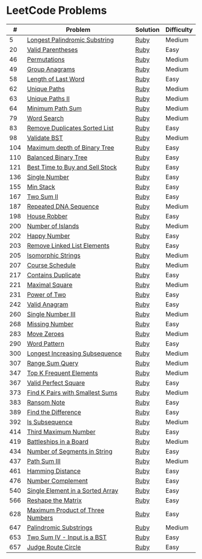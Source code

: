 # LeetCode Problems

| #   | Problem                                 | Solution     | Difficulty |
| --- | --------------------------------------- | ------------ | ---------- |
| 5   | [Longest Palindromic Substring][q5]     | [Ruby][s5]   | Medium     |
| 20  | [Valid Parentheses][q20]                | [Ruby][s20]  | Easy       |
| 46  | [Permutations][q46]                     | [Ruby][s46]  | Medium     |
| 49  | [Group Anagrams][q49]                   | [Ruby][s49]  | Medium     |
| 58  | [Length of Last Word][q58]              | [Ruby][s58]  | Easy       |
| 62  | [Unique Paths][q62]                     | [Ruby][s62]  | Medium     |
| 63  | [Unique Paths II][q63]                  | [Ruby][s63]  | Medium     |
| 64  | [Minimum Path Sum][q64]                 | [Ruby][s64]  | Medium     |
| 79  | [Word Search][q79]                      | [Ruby][s79]  | Medium     |
| 83  | [Remove Duplicates Sorted List][q83]    | [Ruby][s83]  | Easy       |
| 98  | [Validate BST][q98]                     | [Ruby][s98]  | Medium     |
| 104 | [Maximum depth of Binary Tree][q104]    | [Ruby][s104] | Easy       |
| 110 | [Balanced Binary Tree][q110]            | [Ruby][s110] | Easy       |
| 121 | [Best Time to Buy and Sell Stock][q121] | [Ruby][s121] | Easy       |
| 136 | [Single Number][q136]                   | [Ruby][s136] | Easy       |
| 155 | [Min Stack][q155]                       | [Ruby][s155] | Easy       |
| 167 | [Two Sum II][q167]                      | [Ruby][s167] | Easy       |
| 187 | [Repeated DNA Sequence][q187]           | [Ruby][s187] | Medium     |
| 198 | [House Robber][q198]                    | [Ruby][s198] | Easy       |
| 200 | [Number of Islands][q200]               | [Ruby][s200] | Medium     |
| 202 | [Happy Number][q202]                    | [Ruby][s202] | Easy       |
| 203 | [Remove Linked List Elements][q203]     | [Ruby][s203] | Easy       |
| 205 | [Isomorphic Strings][q205]              | [Ruby][s205] | Medium     |
| 207 | [Course Schedule][q207]                 | [Ruby][s207] | Medium     |
| 217 | [Contains Duplicate][q217]              | [Ruby][s217] | Easy       |
| 221 | [Maximal Square][q221]                  | [Ruby][s221] | Medium     |
| 231 | [Power of Two][q231]                    | [Ruby][s231] | Easy       |
| 242 | [Valid Anagram][q242]                   | [Ruby][s242] | Easy       |
| 260 | [Single Number III][q260]               | [Ruby][s260] | Medium     |
| 268 | [Missing Number][q268]                  | [Ruby][s268] | Easy       |
| 283 | [Move Zeroes][q283]                     | [Ruby][s283] | Medium     |
| 290 | [Word Pattern][q290]                    | [Ruby][s290] | Easy       |
| 300 | [Longest Increasing Subsequence][q300]  | [Ruby][s300] | Medium     |
| 307 | [Range Sum Query][q307]                 | [Ruby][s307] | Medium     |
| 347 | [Top K Frequent Elements][q347]         | [Ruby][s347] | Medium     |
| 367 | [Valid Perfect Square][q367]            | [Ruby][s367] | Easy       |
| 373 | [Find K Pairs with Smallest Sums][q373] | [Ruby][s373] | Medium     |
| 383 | [Ransom Note][q383]                     | [Ruby][s383] | Easy       |
| 389 | [Find the Difference][q389]             | [Ruby][s389] | Easy       |
| 392 | [Is Subsequence][q392]                  | [Ruby][s392] | Medium     |
| 414 | [Third Maximum Number][q414]            | [Ruby][s414] | Easy       |
| 419 | [Battleships in a Board][q419]          | [Ruby][s419] | Medium     |
| 434 | [Number of Segments in String][q434]    | [Ruby][s434] | Easy       |
| 437 | [Path Sum III][q437]                    | [Ruby][s437] | Medium     |
| 461 | [Hamming Distance][q461]                | [Ruby][s461] | Easy       |
| 476 | [Number Complement][q476]               | [Ruby][s476] | Easy       |
| 540 | [Single Element in a Sorted Array][q540]| [Ruby][s540] | Easy       |
| 566 | [Reshape the Matrix][q566]              | [Ruby][s566] | Easy       |
| 628 | [Maximum Product of Three Numbers][q628]| [Ruby][s628] | Easy       |
| 647 | [Palindromic Substrings][q647]          | [Ruby][s647] | Medium     |
| 653 | [Two Sum IV - Input is a BST][q653]     | [Ruby][s653] | Easy       |
| 657 | [Judge Route Circle][q657]              | [Ruby][s657] | Easy       |

[q5]:https://leetcode.com/problems/longest-palindromic-substring/description/
[q20]:https://leetcode.com/problems/valid-parentheses/description/
[q46]:https://leetcode.com/problems/permutations/description/
[q49]:https://leetcode.com/problems/group-anagrams/description/
[q58]:https://leetcode.com/problems/length-of-last-word/description/
[q62]:https://leetcode.com/problems/unique-paths/description/
[q63]:https://leetcode.com/problems/unique-paths-ii/description/
[q64]:https://leetcode.com/problems/minimum-path-sum/description/
[q79]:https://leetcode.com/problems/word-search/description/
[q83]:https://leetcode.com/problems/remove-duplicates-from-sorted-list/description/
[q98]:https://leetcode.com/problems/validate-binary-search-tree/description/
[q104]:https://leetcode.com/problems/maximum-depth-of-binary-tree/description/
[q110]:https://leetcode.com/problems/balanced-binary-tree/description/
[q121]:https://leetcode.com/problems/best-time-to-buy-and-sell-stock/description/
[q136]:https://leetcode.com/problems/single-number/description/
[q155]:https://leetcode.com/problems/min-stack/description/
[q167]:https://leetcode.com/problems/two-sum-ii-input-array-is-sorted/description/
[q187]:https://leetcode.com/problems/repeated-dna-sequences/description/
[q198]:https://leetcode.com/problems/house-robber/description/
[q200]:https://leetcode.com/problems/number-of-islands/description/
[q202]:https://leetcode.com/problems/happy-number/description/
[q203]:https://leetcode.com/problems/remove-linked-list-elements/discuss/
[q205]:https://leetcode.com/problems/isomorphic-strings/description/
[q207]:https://leetcode.com/problems/course-schedule/description/
[q217]:https://leetcode.com/problems/contains-duplicate/description/
[q221]:https://leetcode.com/problems/maximal-square/description/
[q231]:https://leetcode.com/problems/power-of-two/description/
[q242]:https://leetcode.com/problems/valid-anagram/description/
[q260]:https://leetcode.com/problems/single-number-iii/description/
[q268]:https://leetcode.com/problems/missing-number/description/
[q283]:https://leetcode.com/problems/move-zeroes/description/
[q290]:https://leetcode.com/problems/word-pattern/description/
[q300]:https://leetcode.com/problems/longest-increasing-subsequence/description/
[q307]:https://leetcode.com/problems/range-sum-query-mutable/description/
[q347]:https://leetcode.com/problems/top-k-frequent-elements/description/
[q367]:https://leetcode.com/problems/valid-perfect-square/description/
[q373]:https://leetcode.com/problems/find-k-pairs-with-smallest-sums/description/
[q383]:https://leetcode.com/problems/ransom-note/description/
[q389]:https://leetcode.com/problems/find-the-difference/description/
[q392]:https://leetcode.com/problems/is-subsequence/description/
[q414]:https://leetcode.com/problems/third-maximum-number/description/
[q419]:https://leetcode.com/problems/battleships-in-a-board/description/
[q434]:https://leetcode.com/problems/number-of-segments-in-a-string/description/
[q437]:https://leetcode.com/problems/path-sum-iii/description/
[q461]:https://leetcode.com/problems/hamming-distance/description/
[q476]:https://leetcode.com/problems/number-complement/description/
[q540]:https://leetcode.com/problems/single-element-in-a-sorted-array/description/
[q566]:https://leetcode.com/problems/reshape-the-matrix/description/
[q628]:https://leetcode.com/problems/maximum-product-of-three-numbers/description/
[q647]:https://leetcode.com/problems/palindromic-substrings/description/
[q653]:https://leetcode.com/problems/two-sum-iv-input-is-a-bst/description/
[q657]:https://leetcode.com/problems/judge-route-circle/description/

[s5]:./longest_palindromic_substring.rb
[s20]:./valid_parentheses.rb
[s46]:./permutations.rb
[s49]:./group_anagrams.rb
[s58]:./length_of_last_word.rb
[s62]:./unique_paths.rb
[s63]:./unique_paths_2.rb
[s64]:./minimum_path_sum.rb
[s79]:./word_search.rb
[s83]:./remove_duplicates_sorted_list.rb
[s98]:./validate_bst.rb
[s104]:./max_depth_binary_tree.rb
[s110]:./balanced_binary_tree.rb
[s121]:./buy_and_sell_stock.r
[s136]:./single_number.rb
[s155]:./min_stack.rb
[s167]:./two_sum_two.rb
[s187]:./repeated_dna_sequence.rb
[s198]:./house_robber.rb
[s200]:./number_of_islands.rb
[s202]:./happy_number.rb
[s203]:./remove_linked_list_elements.rb
[s205]:./isomorphic_strings.rb
[s207]:./course_schedule.rb
[s217]:./contain_duplicate.rb
[s221]:./maximal_square.rb
[s231]:./power_of_two.rb
[s242]:./valid_anagram.rb
[s260]:./single_number_3.rb
[s268]:./missing_number.rb
[s283]:./move_zeroes.rb
[s290]:./word_pattern.rb
[s300]:./longest_increasing_subsequence.rb
[s307]:./range_sum_query.rb
[s347]:./k_frequent_elements.rb
[s367]:./valid_perfect_square.rb
[s373]:./k_pairs_smallest_sums.rb
[s383]:./ransom_note.rb
[s389]:./find_the_difference.rb
[s392]:./is_subsequence.rb
[s414]:./third_maximum_number.rb
[s419]:./battleships_in_a_board.rb
[s434]:./number_segments_in_string.rb
[s437]:./path_sum_3.rb
[s461]:./hamming_distance.rb
[s476]:./number_complement.rb
[s540]:./single_element_sorted_array.rb
[s566]:./reshape_the_matrix.rb
[s628]:./max_product_of_three_numbers.rb
[s647]:./palindromic_substrings.rb
[s653]:./two_sum_4_BST.rb
[s657]:./judge_route_circle.rb
